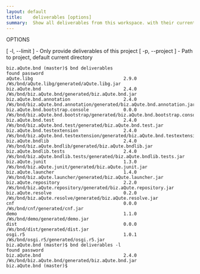 ```yaml
---
layout: default
title:    deliverables [options]
summary:  Show all deliverables from this workspace. with their current version and path.
---
```



OPTIONS

   [ -l, --limit ]            - Only provide deliverables of this project
   [ -p, --project <string> ] - Path to project, default current directory


	biz.aQute.bnd (master)$ bnd deliverables 
	found password 
	aQute.libg                                  2.9.0  /Ws/bnd/aQute.libg/generated/aQute.libg.jar
	biz.aQute.bnd                               2.4.0  /Ws/bnd/biz.aQute.bnd/generated/biz.aQute.bnd.jar
	biz.aQute.bnd.annotation                    2.4.0  /Ws/bnd/biz.aQute.bnd.annotation/generated/biz.aQute.bnd.annotation.jar
	biz.aQute.bnd.bootstrap.console             0.0.0  /Ws/bnd/biz.aQute.bnd.bootstrap/generated/biz.aQute.bnd.bootstrap.console.jar
	biz.aQute.bnd.test                          2.4.0  /Ws/bnd/biz.aQute.bnd.test/generated/biz.aQute.bnd.test.jar
	biz.aQute.bnd.testextension                 2.4.0  /Ws/bnd/biz.aQute.bnd.testextension/generated/biz.aQute.bnd.testextension.jar
	biz.aQute.bndlib                            2.4.0  /Ws/bnd/biz.aQute.bndlib/generated/biz.aQute.bndlib.jar
	biz.aQute.bndlib.tests                      2.4.0  /Ws/bnd/biz.aQute.bndlib.tests/generated/biz.aQute.bndlib.tests.jar
	biz.aQute.junit                             1.3.0  /Ws/bnd/biz.aQute.junit/generated/biz.aQute.junit.jar
	biz.aQute.launcher                          1.4.0  /Ws/bnd/biz.aQute.launcher/generated/biz.aQute.launcher.jar
	biz.aQute.repository                        2.2.0  /Ws/bnd/biz.aQute.repository/generated/biz.aQute.repository.jar
	biz.aQute.resolve                           0.2.0  /Ws/bnd/biz.aQute.resolve/generated/biz.aQute.resolve.jar
	cnf                                         0.0.0  /Ws/bnd/cnf/generated/cnf.jar
	demo                                        1.1.0  /Ws/bnd/demo/generated/demo.jar
	dist                                        0.0.0  /Ws/bnd/dist/generated/dist.jar
	osgi.r5                                     1.0.1  /Ws/bnd/osgi.r5/generated/osgi.r5.jar
	biz.aQute.bnd (master)$ bnd deliverables -l
	found password 
	biz.aQute.bnd                               2.4.0  /Ws/bnd/biz.aQute.bnd/generated/biz.aQute.bnd.jar
	biz.aQute.bnd (master)$ 
